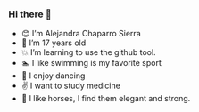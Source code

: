 ### Hi there 👋

- :blush: I’m Alejandra Chaparro Sierra
- :dizzy: I’m 17 years old
- :boom: I’m learning to use the github tool.
- :swimmer: I like swimming is my favorite sport
- :dancer: I enjoy dancing 
- :v: I want to study medicine
- :horse_racing: I like horses, I find them elegant and strong.


